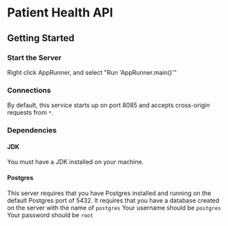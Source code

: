 # Patient Health API

## Getting Started
### Start the Server
Right click AppRunner, and select "Run 'AppRunner.main()'"

### Connections

By default, this service starts up on port 8085 and accepts cross-origin
requests from `*`.

### Dependencies

#### JDK

You must have a JDK installed on your machine.

#### Postgres

This server requires that you have Postgres installed and running on the default Postgres port of
5432. It requires that you have a database created on the server with the name of `postgres`
Your username should be `postgres`
Your password should be `root`